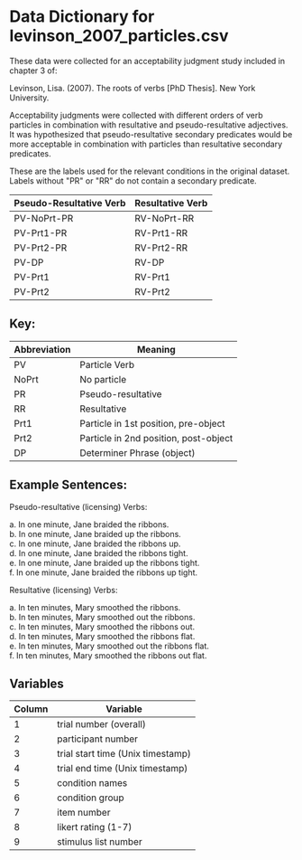 # Data Dictionary for levinson_2007_particles.csv

These data were collected for an acceptability judgment study included in chapter 3 of:

Levinson, Lisa. (2007). The roots of verbs [PhD Thesis]. New York University.

Acceptability judgments were collected with different orders of verb particles 
in combination with resultative and pseudo-resultative adjectives. 
It was hypothesized that pseudo-resultative secondary predicates would
be more acceptable in combination with particles than resultative
secondary predicates. 

These are the labels used for the relevant conditions in the original
dataset. Labels without "PR" or "RR" do not contain a secondary
predicate. 

| Pseudo-Resultative Verb | Resultative Verb |
|-------------------------|------------------|
| PV-NoPrt-PR             | RV-NoPrt-RR      |
| PV-Prt1-PR              | RV-Prt1-RR       |
| PV-Prt2-PR              | RV-Prt2-RR       |
| PV-DP                   | RV-DP            |
| PV-Prt1                 | RV-Prt1          |
| PV-Prt2                 | RV-Prt2          |

## Key:

| Abbreviation | Meaning                               |
|--------------|---------------------------------------|
| PV           | Particle Verb                         |
| NoPrt        | No particle                           |
| PR           | Pseudo-resultative                    |
| RR           | Resultative                           |
| Prt1         | Particle in 1st position, pre-object  |
| Prt2         | Particle in 2nd position, post-object |
| DP           | Determiner Phrase (object)            |

## Example Sentences:

Pseudo-resultative (licensing) Verbs:

a.  In one minute, Jane braided the ribbons.\
b.  In one minute, Jane braided up the ribbons.\
c.  In one minute, Jane braided the ribbons up.\
d.  In one minute, Jane braided the ribbons tight.\
e.  In one minute, Jane braided up the ribbons tight.\
f.  In one minute, Jane braided the ribbons up tight.

Resultative (licensing) Verbs:

a.  In ten minutes, Mary smoothed the ribbons.\
b.  In ten minutes, Mary smoothed out the ribbons.\
c.  In ten minutes, Mary smoothed the ribbons out.\
d.  In ten minutes, Mary smoothed the ribbons flat.\
e.  In ten minutes, Mary smoothed out the ribbons flat.\
f.  In ten minutes, Mary smoothed the ribbons out flat.

## Variables

| Column | Variable                          |
|--------|-----------------------------------|
| 1      | trial number (overall)            |
| 2      | participant number                |
| 3      | trial start time (Unix timestamp) |
| 4      | trial end time (Unix timestamp)   |
| 5      | condition names                   |
| 6      | condition group                   |
| 7      | item number                       |
| 8      | likert rating (1-7)               |
| 9      | stimulus list number              |
